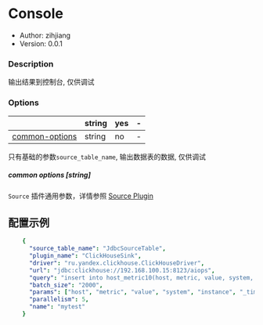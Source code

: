 # Console

* Author: zihjiang
* Version: 0.0.1

### Description

输出结果到控制台, 仅供调试

### Options

|                                          | string | yes  | -    |
| ---------------------------------------- | ------ | ---- | ---- |
| [common-options](#common-options-string) | string | no   | -    |



只有基础的参数`source_table_name`, 输出数据表的数据, 仅供调试

##### common options [string]

`Source` 插件通用参数，详情参照 [Source Plugin](/zh-cn/v2/flink/configuration/source-plugins/)

## 配置示例

```yaml
    {
      "source_table_name": "JdbcSourceTable",
      "plugin_name": "ClickHouseSink",
      "driver": "ru.yandex.clickhouse.ClickHouseDriver",
      "url": "jdbc:clickhouse://192.168.100.15:8123/aiops",
      "query": "insert into host_metric10(host, metric, value, system, instance, _time) values(?,?,?,?,?,?)",
      "batch_size": "2000",
      "params": ["host", "metric", "value", "system", "instance", "_time"],
      "parallelism": 5,
      "name": "mytest"
    }
```
